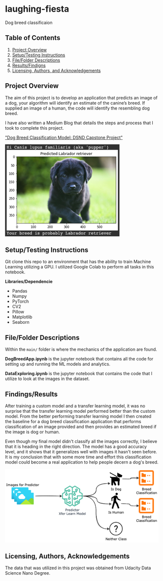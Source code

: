 # laughing-fiesta
Dog breed classificaion

[//]: # (Image References)

[image1]: ./images/blog_images/pup01.png "Sample Output"
[image2]: ./images/blog_images/class_app.png "App Workflow"

## Table of Contents

1. [Project Overview](#overview)
2. [Setup/Testing Instructions](#setup)
3. [File/Folder Descriptions](#files)
4. [Results/Findigns](#results)
5. [Licensing, Authors, and Acknowledgements](#licensing)

## Project Overview <a name="overview"></a>

The aim of this project is to develop an application that predicts an image of a dog, your algorithm will identify an estimate of the canine’s breed.  If supplied an image of a human, the code will identify the resembling dog breed.  

I have also written a Medium Blog that details the steps and process that I took to complete this project.  

["Dog Breed Classification Model: DSND Capstone Project"](https://njackson-gis.medium.com/dog-breed-classification-model-dsnd-capstone-project-fd6098d692f5)

![Sample Output][image1]

## Setup/Testing Instructions <a name="setup"></a>

Git clone this repo to an environment that has the ability to train Machine Learning utilizing a GPU.  I utilized Google Colab to perform all tasks in this notebook.

**Libraries/Dependencie**

- Pandas
- Numpy
- PyTorch
- CV2
- Pillow
- Matplotlib
- Seaborn

## File/Folder Descriptions <a name="files"></a>

Within the `main/` folder is where the mechanics of the application are found.

**DogBreedApp.ipynb** is the jupyter notebook that contains all the code for setting up and running the ML models and analytics.

**DataExploring.ipynb** is the jupyter notebook that contains the code that I utilize to look at the images in the dataset.

## Findings/Results <a name="results"></a>

After training a custom model and a transfer learning model, it was no surprise that the transfer learning model performed better
than the custom model.  From the better performing transfer learning model I then created the baseline for a dog breed classification application that performs classification of an image provided and then provides an estimated breed if the image is dog or human.  

Even though my final model didn't classify all the images correctly, I believe that it is heading in the right direction. The model has a good accuracy level, and it shows that it generalizes well with images it hasn't seen before. It is my conclusion that with some more time and effort this classification model could become a real application to help people decern a dog's breed.

![App Workflow][image2]

## Licensing, Authors, Acknowledgements <a name="licensing"></a>

The data that was utilized in this project was obtained from Udacity Data Science Nano Degree.
